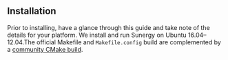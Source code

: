 ## Installation

Prior to installing, have a glance through this guide and take note of the details for your platform.
We install and run Sunergy on Ubuntu 16.04–12.04.The official Makefile and `Makefile.config` build are complemented by a [community CMake build](#cmake-build).
